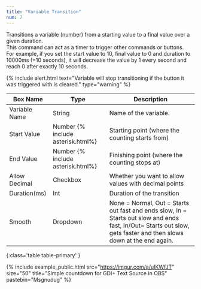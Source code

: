 ```yaml
---
title: "Variable Transition"
num: 7
---
```


Transitions a variable (number) from a starting value to a final value over a given duration.\
This command can act as a timer to trigger other commands or buttons.\
For example, if you set the start value to 10, final value to 0 and duration to 10000ms (=10 seconds), it will decrease the value by 1 every second and reach 0 after exactly 10 seconds.

{% include alert.html text="Variable will stop transitioning if the button it was triggered with is cleared." type="warning" %}  

| Box Name | Type | Description | 
|-------|--------|--------
| Variable Name | String | Name of the variable. |
|Start Value |	Number {% include asterisk.html%}|	Starting point (where the counting starts from)|
|End Value |	Number {% include asterisk.html%}|	Finishing point (where the counting stops at)|
|Allow Decimal|	Checkbox|	Whether you want to allow values with decimal points|
|Duration(ms)|	Int|	Duration of the transition|
|Smooth|Dropdown|None = Normal, Out = Starts out fast and ends slow, In = Starts out slow and ends fast, In/Out= Starts out slow, gets faster and then slows down at the end again.
{:class='table table-primary' }

{% include example_public.html src="https://imgur.com/a/uIKWfJT" size="50" title="Simple countdown for GDI+ Text Source in OBS" pastebin="Msgnudug" %}  











